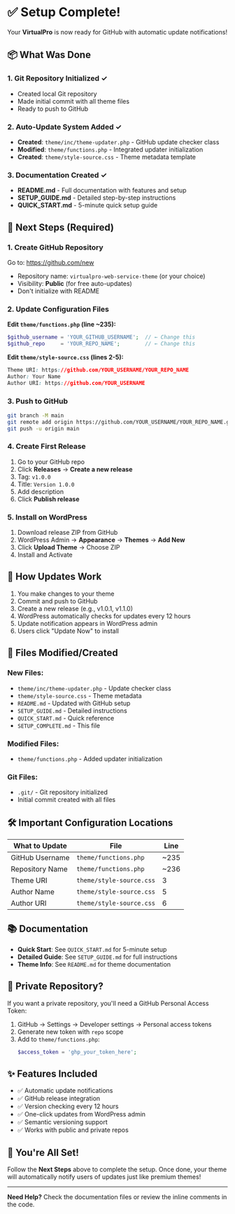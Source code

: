 # ✅ Setup Complete!

Your **VirtualPro** is now ready for GitHub with automatic update notifications!

## 📦 What Was Done

### 1. Git Repository Initialized ✓
- Created local Git repository
- Made initial commit with all theme files
- Ready to push to GitHub

### 2. Auto-Update System Added ✓
- **Created**: `theme/inc/theme-updater.php` - GitHub update checker class
- **Modified**: `theme/functions.php` - Integrated updater initialization
- **Created**: `theme/style-source.css` - Theme metadata template

### 3. Documentation Created ✓
- **README.md** - Full documentation with features and setup
- **SETUP_GUIDE.md** - Detailed step-by-step instructions
- **QUICK_START.md** - 5-minute quick setup guide

## 🎯 Next Steps (Required)

### 1. Create GitHub Repository
Go to: https://github.com/new
- Repository name: `virtualpro-web-service-theme` (or your choice)
- Visibility: **Public** (for free auto-updates)
- Don't initialize with README

### 2. Update Configuration Files

**Edit `theme/functions.php` (line ~235):**
```php
$github_username = 'YOUR_GITHUB_USERNAME';  // ← Change this
$github_repo     = 'YOUR_REPO_NAME';        // ← Change this
```

**Edit `theme/style-source.css` (lines 2-5):**
```css
Theme URI: https://github.com/YOUR_USERNAME/YOUR_REPO_NAME
Author: Your Name
Author URI: https://github.com/YOUR_USERNAME
```

### 3. Push to GitHub

```bash
git branch -M main
git remote add origin https://github.com/YOUR_USERNAME/YOUR_REPO_NAME.git
git push -u origin main
```

### 4. Create First Release
1. Go to your GitHub repo
2. Click **Releases** → **Create a new release**
3. Tag: `v1.0.0`
4. Title: `Version 1.0.0`
5. Add description
6. Click **Publish release**

### 5. Install on WordPress
1. Download release ZIP from GitHub
2. WordPress Admin → **Appearance** → **Themes** → **Add New**
3. Click **Upload Theme** → Choose ZIP
4. Install and Activate

## 🔄 How Updates Work

1. You make changes to your theme
2. Commit and push to GitHub
3. Create a new release (e.g., v1.0.1, v1.1.0)
4. WordPress automatically checks for updates every 12 hours
5. Update notification appears in WordPress admin
6. Users click "Update Now" to install

## 📁 Files Modified/Created

### New Files:
- `theme/inc/theme-updater.php` - Update checker class
- `theme/style-source.css` - Theme metadata
- `README.md` - Updated with GitHub setup
- `SETUP_GUIDE.md` - Detailed instructions
- `QUICK_START.md` - Quick reference
- `SETUP_COMPLETE.md` - This file

### Modified Files:
- `theme/functions.php` - Added updater initialization

### Git Files:
- `.git/` - Git repository initialized
- Initial commit created with all files

## 🛠️ Important Configuration Locations

| What to Update | File | Line |
|----------------|------|------|
| GitHub Username | `theme/functions.php` | ~235 |
| Repository Name | `theme/functions.php` | ~236 |
| Theme URI | `theme/style-source.css` | 3 |
| Author Name | `theme/style-source.css` | 5 |
| Author URI | `theme/style-source.css` | 6 |

## 📚 Documentation

- **Quick Start**: See `QUICK_START.md` for 5-minute setup
- **Detailed Guide**: See `SETUP_GUIDE.md` for full instructions
- **Theme Info**: See `README.md` for theme documentation

## 🔐 Private Repository?

If you want a private repository, you'll need a GitHub Personal Access Token:

1. GitHub → Settings → Developer settings → Personal access tokens
2. Generate new token with `repo` scope
3. Add to `theme/functions.php`:
   ```php
   $access_token = 'ghp_your_token_here';
   ```

## ✨ Features Included

- ✅ Automatic update notifications
- ✅ GitHub release integration
- ✅ Version checking every 12 hours
- ✅ One-click updates from WordPress admin
- ✅ Semantic versioning support
- ✅ Works with public and private repos

## 🎉 You're All Set!

Follow the **Next Steps** above to complete the setup. Once done, your theme will automatically notify users of updates just like premium themes!

---

**Need Help?** Check the documentation files or review the inline comments in the code.
